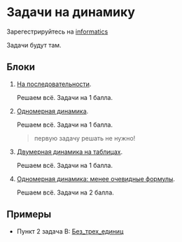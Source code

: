 # Задачи на динамику

Зарегестрируйтесь на [informatics](https://informatics.msk.ru/)

Задачи будут там.

## Блоки

1. [На последовательности](https://informatics.msk.ru/mod/statements/view.php?id=649#1).
    
    Решаем всё.
    Задачи на 1 балла.

2. [Одномерная динамика](https://informatics.msk.ru/mod/statements/view.php?id=654#1).
    
    Решаем всё.
    Задачи на 1 балла.
    > первую задачу решать не нужно!

3. [Двумерная динамика на таблицах](https://informatics.msk.ru/mod/statements/view.php?id=656#1).
    
    Решаем всё.
    Задачи на 1 балла.

4. [Одномерная динамика: менее очевидные формулы](https://informatics.msk.ru/mod/statements/view.php?id=657#1).
    
    Решаем всё.
    Задачи на 2 балла.

## Примеры

- Пункт 2 задача B: [Без_трех_единиц](1/Без_трех_единиц.cpp)

